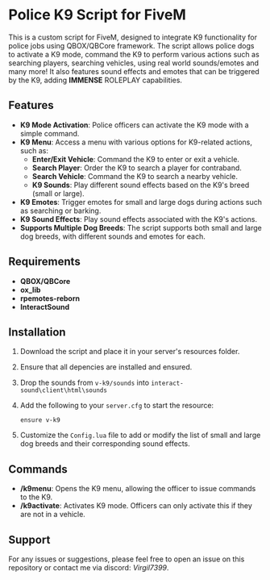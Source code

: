 # Police K9 Script for FiveM

This is a custom script for FiveM, designed to integrate K9 functionality for police jobs using QBOX/QBCore framework. The script allows police dogs to activate a K9 mode, command the K9 to perform various actions such as searching players, searching vehicles, using real world sounds/emotes and many more! It also features sound effects and emotes that can be triggered by the K9, adding **IMMENSE** ROLEPLAY capabilities.

## Features

- **K9 Mode Activation**: Police officers can activate the K9 mode with a simple command.
- **K9 Menu**: Access a menu with various options for K9-related actions, such as:
  - **Enter/Exit Vehicle**: Command the K9 to enter or exit a vehicle.
  - **Search Player**: Order the K9 to search a player for contraband.
  - **Search Vehicle**: Command the K9 to search a nearby vehicle.
  - **K9 Sounds**: Play different sound effects based on the K9's breed (small or large).
- **K9 Emotes**: Trigger emotes for small and large dogs during actions such as searching or barking.
- **K9 Sound Effects**: Play sound effects associated with the K9's actions.
- **Supports Multiple Dog Breeds**: The script supports both small and large dog breeds, with different sounds and emotes for each.

## Requirements

- **QBOX/QBCore**
- **ox_lib**
- **rpemotes-reborn**
- **InteractSound**

## Installation

1. Download the script and place it in your server's resources folder.
2. Ensure that all depencies are installed and ensured.
3. Drop the sounds from ``v-k9/sounds`` into ``interact-sound\client\html\sounds``
4. Add the following to your `server.cfg` to start the resource:

   ```plaintext
   ensure v-k9
   ```

5. Customize the `Config.lua` file to add or modify the list of small and large dog breeds and their corresponding sound effects.

## Commands

- **/k9menu**: Opens the K9 menu, allowing the officer to issue commands to the K9.
- **/k9activate**: Activates K9 mode. Officers can only activate this if they are not in a vehicle.

## Support

For any issues or suggestions, please feel free to open an issue on this repository or contact me via discord: *Virgil7399*.